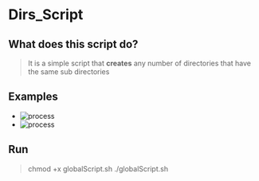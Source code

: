 # Dirs_Script

## What does this script do?
> It is a simple script that **creates** any number of directories that have the same sub directories

## Examples
* ![process](./snapshots/sc1.png)
* ![process](./snapshots/sc2.png)

## Run
> chmod +x globalScript.sh
> ./globalScript.sh
